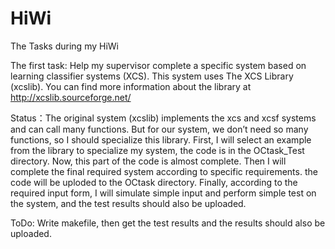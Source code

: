 # HiWi
The Tasks during my HiWi

The first task:
Help my supervisor complete a specific system based on learning classifier systems (XCS). This system uses The XCS Library (xcslib). You can find more information about the library at http://xcslib.sourceforge.net/

Status：The original system (xcslib) implements the xcs and xcsf systems and can call many functions. But for our system, we don’t need so many functions, so I should specialize this library. First, I will select an example from the library to specialize my system, the code is in the OCtask_Test directory. Now, this part of the code is almost complete. Then I will complete the final required system according to specific requirements. the code will be uploded to the OCtask directory. Finally, according to the required input form, I will simulate simple input and perform simple test on the system, and the test results should also be uploaded.

ToDo:
Write makefile, then get the test results and the results should also be uploaded.
